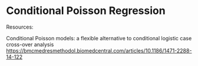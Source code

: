 # Conditional Poisson Regression

Resources:


Conditional Poisson models: a flexible alternative to conditional logistic case cross-over analysis
<https://bmcmedresmethodol.biomedcentral.com/articles/10.1186/1471-2288-14-122>
